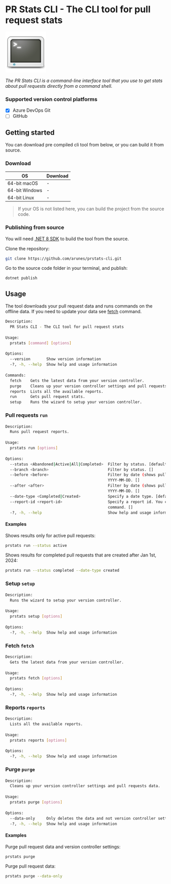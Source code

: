 # PR Stats CLI - The CLI tool for pull request stats

![PR Stats CLI logo](terminal.png)

_The PR Stats CLI is a command-line interface tool that you use to get stats about pull requests directly from a command shell._

### Supported version control platforms

- [x] Azure DevOps Git
- [ ] GitHub

## Getting started

You can download pre compiled cli tool from below, or you can build it from source.

### Download

| OS             | Download |
| -------------- | -------- |
| 64-bit macOS   | -        |
| 64-bit Windows | -        |
| 64-bit Linux   | -        |

> If your OS is not listed here, you can build the project from the source code.

### Publishing from source

You will need [.NET 8 SDK](https://dotnet.microsoft.com/en-us/download/dotnet/8.0) to build the tool from the source.

Clone the repository:

```bash
git clone https://github.com/arunes/prstats-cli.git
```

Go to the source code folder in your terminal, and publish:

```
dotnet publish
```

## Usage

The tool downloads your pull request data and runs commands on the offline data. If you need to update your data see [fetch](#fetch-fetch) command.

```bash
Description:
  PR Stats CLI - The CLI tool for pull request stats

Usage:
  prstats [command] [options]

Options:
  --version       Show version information
  -?, -h, --help  Show help and usage information

Commands:
  fetch    Gets the latest data from your version controller.
  purge    Cleans up your version controller settings and pull requests data.
  reports  Lists all the available reports.
  run      Gets pull request stats.
  setup    Runs the wizard to setup your version controller.
```

### Pull requests `run`

```bash
Description:
  Runs pull request reports.

Usage:
  prstats run [options]

Options:
  --status <Abandoned|Active|All|Completed>  Filter by status. [default: Completed]
  --branch <branch>                          Filter by status. []
  --before <before>                          Filter by date (shows pull requests before and on. Date format must be in
                                             YYYY-MM-DD. []
  --after <after>                            Filter by date (shows pull requests after and on. Date format must be in
                                             YYYY-MM-DD. []
  --date-type <Completed|Created>            Specify a date type. [default: Completed]
  --report-id <report-id>                    Specify a report id. You can get list of reports by running `reports`
                                             command. []
  -?, -h, --help                             Show help and usage information
```

#### Examples

Shows results only for active pull requests:

```bash
prstats run --status active
```

Shows results for completed pull requests that are created after Jan 1st, 2024:

```bash
prstats run --status completed --date-type created
```

### Setup `setup`

```bash
Description:
  Runs the wizard to setup your version controller.

Usage:
  prstats setup [options]

Options:
  -?, -h, --help  Show help and usage information
```

### Fetch `fetch`

```bash
Description:
  Gets the latest data from your version controller.

Usage:
  prstats fetch [options]

Options:
  -?, -h, --help  Show help and usage information
```

### Reports `reports`

```bash
Description:
  Lists all the available reports.

Usage:
  prstats reports [options]

Options:
  -?, -h, --help  Show help and usage information
```

### Purge `purge`

```bash
Description:
  Cleans up your version controller settings and pull requests data.

Usage:
  prstats purge [options]

Options:
  --data-only     Only deletes the data and not version controller settings. [default: False]
  -?, -h, --help  Show help and usage information
```

#### Examples

Purge pull request data and version controller settings:

```bash
prstats purge
```

Purge pull request data:

```bash
prstats purge --data-only
```
